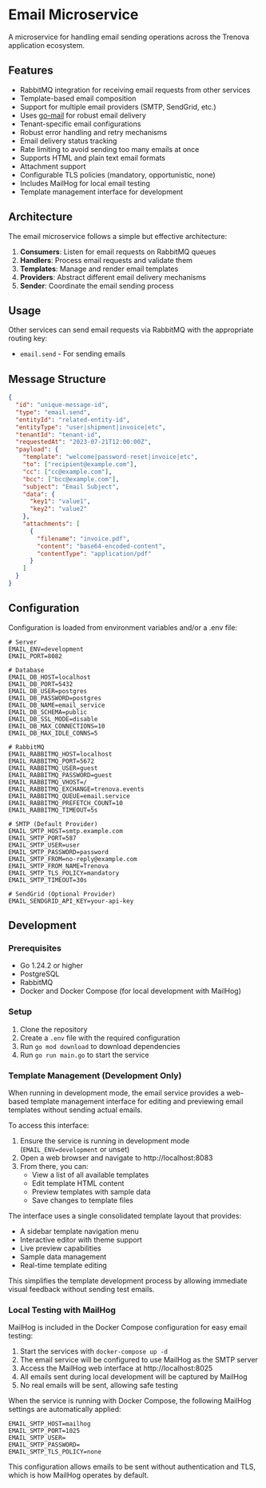 <!--
Copyright 2023-2025 Eric Moss
Licensed under FSL-1.1-ALv2 (Functional Source License 1.1, Apache 2.0 Future)
Full license: https://github.com/emoss08/Trenova/blob/master/LICENSE.md-->
# Email Microservice

A microservice for handling email sending operations across the Trenova application ecosystem.

## Features

- RabbitMQ integration for receiving email requests from other services
- Template-based email composition
- Support for multiple email providers (SMTP, SendGrid, etc.)
- Uses [go-mail](https://github.com/wneessen/go-mail) for robust email delivery
- Tenant-specific email configurations
- Robust error handling and retry mechanisms
- Email delivery status tracking
- Rate limiting to avoid sending too many emails at once
- Supports HTML and plain text email formats
- Attachment support
- Configurable TLS policies (mandatory, opportunistic, none)
- Includes MailHog for local email testing
- Template management interface for development

## Architecture

The email microservice follows a simple but effective architecture:

1. **Consumers**: Listen for email requests on RabbitMQ queues
2. **Handlers**: Process email requests and validate them
3. **Templates**: Manage and render email templates
4. **Providers**: Abstract different email delivery mechanisms
5. **Sender**: Coordinate the email sending process

## Usage

Other services can send email requests via RabbitMQ with the appropriate routing key:

- `email.send` - For sending emails

## Message Structure

```json
{
  "id": "unique-message-id",
  "type": "email.send",
  "entityId": "related-entity-id",
  "entityType": "user|shipment|invoice|etc",
  "tenantId": "tenant-id",
  "requestedAt": "2023-07-21T12:00:00Z",
  "payload": {
    "template": "welcome|password-reset|invoice|etc",
    "to": ["recipient@example.com"],
    "cc": ["cc@example.com"],
    "bcc": ["bcc@example.com"],
    "subject": "Email Subject",
    "data": {
      "key1": "value1",
      "key2": "value2"
    },
    "attachments": [
      {
        "filename": "invoice.pdf",
        "content": "base64-encoded-content",
        "contentType": "application/pdf"
      }
    ]
  }
}
```

## Configuration

Configuration is loaded from environment variables and/or a .env file:

```env
# Server
EMAIL_ENV=development
EMAIL_PORT=8082

# Database
EMAIL_DB_HOST=localhost
EMAIL_DB_PORT=5432
EMAIL_DB_USER=postgres
EMAIL_DB_PASSWORD=postgres
EMAIL_DB_NAME=email_service
EMAIL_DB_SCHEMA=public
EMAIL_DB_SSL_MODE=disable
EMAIL_DB_MAX_CONNECTIONS=10
EMAIL_DB_MAX_IDLE_CONNS=5

# RabbitMQ
EMAIL_RABBITMQ_HOST=localhost
EMAIL_RABBITMQ_PORT=5672
EMAIL_RABBITMQ_USER=guest
EMAIL_RABBITMQ_PASSWORD=guest
EMAIL_RABBITMQ_VHOST=/
EMAIL_RABBITMQ_EXCHANGE=trenova.events
EMAIL_RABBITMQ_QUEUE=email.service
EMAIL_RABBITMQ_PREFETCH_COUNT=10
EMAIL_RABBITMQ_TIMEOUT=5s

# SMTP (Default Provider)
EMAIL_SMTP_HOST=smtp.example.com
EMAIL_SMTP_PORT=587
EMAIL_SMTP_USER=user
EMAIL_SMTP_PASSWORD=password
EMAIL_SMTP_FROM=no-reply@example.com
EMAIL_SMTP_FROM_NAME=Trenova
EMAIL_SMTP_TLS_POLICY=mandatory
EMAIL_SMTP_TIMEOUT=30s

# SendGrid (Optional Provider)
EMAIL_SENDGRID_API_KEY=your-api-key
```

## Development

### Prerequisites

- Go 1.24.2 or higher
- PostgreSQL
- RabbitMQ
- Docker and Docker Compose (for local development with MailHog)

### Setup

1. Clone the repository
2. Create a `.env` file with the required configuration
3. Run `go mod download` to download dependencies
4. Run `go run main.go` to start the service

### Template Management (Development Only)

When running in development mode, the email service provides a web-based template management interface for editing and previewing email templates without sending actual emails.

To access this interface:

1. Ensure the service is running in development mode (`EMAIL_ENV=development` or unset)
2. Open a web browser and navigate to http://localhost:8083
3. From there, you can:
   - View a list of all available templates
   - Edit template HTML content
   - Preview templates with sample data
   - Save changes to template files

The interface uses a single consolidated template layout that provides:
- A sidebar template navigation menu
- Interactive editor with theme support
- Live preview capabilities
- Sample data management
- Real-time template editing

This simplifies the template development process by allowing immediate visual feedback without sending test emails.

### Local Testing with MailHog

MailHog is included in the Docker Compose configuration for easy email testing:

1. Start the services with `docker-compose up -d`
2. The email service will be configured to use MailHog as the SMTP server
3. Access the MailHog web interface at http://localhost:8025
4. All emails sent during local development will be captured by MailHog
5. No real emails will be sent, allowing safe testing

When the service is running with Docker Compose, the following MailHog settings are automatically applied:

```
EMAIL_SMTP_HOST=mailhog
EMAIL_SMTP_PORT=1025
EMAIL_SMTP_USER=
EMAIL_SMTP_PASSWORD=
EMAIL_SMTP_TLS_POLICY=none
```

This configuration allows emails to be sent without authentication and TLS, which is how MailHog operates by default. 